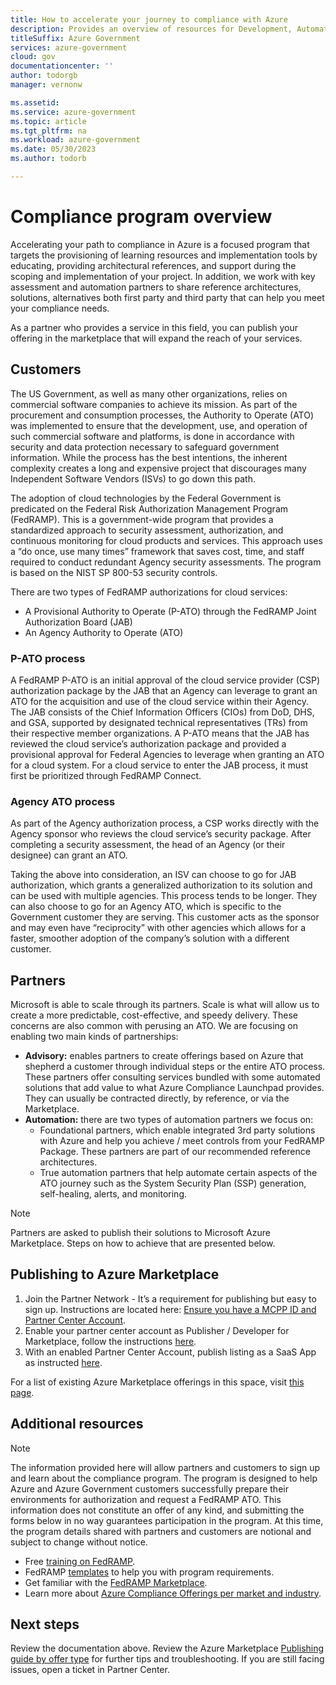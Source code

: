 ```yaml
---
title: How to accelerate your journey to compliance with Azure
description: Provides an overview of resources for Development, Automation, and Advisory partners and how they can accelerate their path to ATO with Azure
titleSuffix: Azure Government
services: azure-government
cloud: gov
documentationcenter: ''
author: todorgb
manager: vernonw

ms.assetid: 
ms.service: azure-government
ms.topic: article
ms.tgt_pltfrm: na
ms.workload: azure-government
ms.date: 05/30/2023
ms.author: todorb

---
```

# Compliance program overview

Accelerating your path to compliance in Azure is a focused program that targets the provisioning of learning resources and implementation tools by educating, providing architectural references, and support during the scoping and implementation of your project. In addition, we work with key assessment and automation partners to share reference architectures, solutions, alternatives both first party and third party that can help you meet your compliance needs.

As a partner who provides a service in this field, you can publish your offering in the marketplace that will expand the reach of your services. 

## Customers

The US Government, as well as many other organizations, relies on commercial software companies to achieve its mission. As part of the procurement and consumption processes, the Authority to Operate (ATO) was implemented to ensure that the development, use, and operation of such commercial software and platforms, is done in accordance with security and data protection necessary to safeguard government information.  While the process has the best intentions, the inherent complexity creates a long and expensive project that discourages many Independent Software Vendors (ISVs) to go down this path.

The adoption of cloud technologies by the Federal Government is predicated on the Federal Risk Authorization Management Program (FedRAMP). This is a government-wide program that provides a standardized approach to security assessment, authorization, and continuous monitoring for cloud products and services. This approach uses a “do once, use many times” framework that saves cost, time, and staff required to conduct redundant Agency security assessments. The program is based on the NIST SP 800-53 security controls.

There are two types of FedRAMP authorizations for cloud services: 

 * A Provisional Authority to Operate (P-ATO) through the FedRAMP Joint Authorization Board (JAB) 
 * An Agency Authority to Operate (ATO) 

### P-ATO process 

A FedRAMP P-ATO is an initial approval of the cloud service provider (CSP) authorization package by the JAB that an Agency can leverage to grant an ATO for the acquisition and use of the cloud service within their Agency. The JAB consists of the Chief Information Officers (CIOs) from DoD, DHS, and GSA, supported by designated technical representatives (TRs) from their respective member organizations. A P-ATO means that the JAB has reviewed the cloud service’s authorization package and provided a provisional approval for Federal Agencies to leverage when granting an ATO for a cloud system. For a cloud service to enter the JAB process, it must first be prioritized through FedRAMP Connect.  

### Agency ATO process 

As part of the Agency authorization process, a CSP works directly with the Agency sponsor who reviews the cloud service’s security package. After completing a security assessment, the head of an Agency (or their designee) can grant an ATO.

Taking the above into consideration, an ISV can choose to go for JAB authorization, which grants a generalized authorization to its solution and can be used with multiple agencies. This process tends to be longer. They can also choose to go for an Agency ATO, which is specific to the Government customer they are serving. This customer acts as the sponsor and may even have “reciprocity” with other agencies which allows for a faster, smoother adoption of the company’s solution with a different customer.  

## Partners

Microsoft is able to scale through its partners. Scale is what will allow us to create a more predictable, cost-effective, and speedy delivery. These concerns are also common with perusing an ATO.  We are focusing on enabling two main kinds of partnerships: 

- **Advisory:** enables partners to create offerings based on Azure that shepherd a customer through individual steps or the entire ATO process. These partners offer consulting services bundled with some automated solutions that add value to what Azure Compliance Launchpad provides. They can usually be contracted directly, by reference, or via the Marketplace.  
- **Automation:** there are two types of automation partners we focus on:
  - Foundational partners, which enable integrated 3rd party solutions with Azure and help you achieve / meet controls from your FedRAMP Package. These partners are part of our recommended reference architectures.
  - True automation partners that help automate certain aspects of the ATO journey such as the System Security Plan (SSP) generation, self-healing, alerts, and monitoring. 

 > [!NOTE]
> Partners are asked to publish their solutions to Microsoft Azure Marketplace. Steps on how to achieve that are presented below.

## Publishing to Azure Marketplace

1. Join the Partner Network - It’s a requirement for publishing but easy to sign up. Instructions are located here: [Ensure you have a MCPP ID and Partner Center Account](../../marketplace/create-account.md#create-a-partner-center-account-and-enroll-in-the-commercial-marketplace).
2. Enable your partner center account as Publisher / Developer for Marketplace, follow the instructions [here](../../marketplace/create-account.md).
3. With an enabled Partner Center Account, publish listing as a SaaS App as instructed [here](../../marketplace/create-new-saas-offer.md).

For a list of existing Azure Marketplace offerings in this space, visit [this page](https://aka.ms/azclmarketplace). 

## Additional resources

 > [!NOTE]
>The information provided here will allow partners and customers to sign up and learn about the compliance program. The program is designed to help Azure and Azure Government customers successfully prepare their environments for authorization and request a FedRAMP ATO. This information does not constitute an offer of any kind, and submitting the forms below in no way guarantees participation in the program. At this time, the program details shared with partners and customers are notional and subject to change without notice.

 * Free [training on FedRAMP](https://www.fedramp.gov/training/).
 * FedRAMP [templates](https://www.fedramp.gov/templates/) to help you with program requirements.
 * Get familiar with the [FedRAMP Marketplace](https://marketplace.fedramp.gov/#/products).
 * Learn more about [Azure Compliance Offerings per market and industry](https://learn.microsoft.com/azure/compliance/).
 
## Next steps
Review the documentation above. 
Review the Azure Marketplace [Publishing guide by offer type](https://learn.microsoft.com/partner-center/marketplace/publisher-guide-by-offer-type) for further tips and troubleshooting. 
If you are still facing issues, open a ticket in Partner Center.
